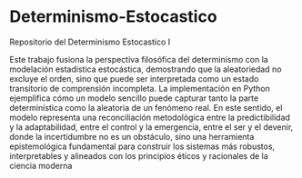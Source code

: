 # Determinismo-Estocastico
Repositorio del Determinismo Estocastico I

Este trabajo fusiona la perspectiva filosófica del determinismo con la modelación estadística estocástica, demostrando que la aleatoriedad no excluye el orden, sino que puede ser interpretada como un estado transitorio de comprensión incompleta. La implementación en Python ejemplifica cómo un modelo sencillo puede capturar tanto la parte determinística como la aleatoria de un fenómeno real. En este sentido, el modelo representa una reconciliación metodológica entre la predictibilidad y la adaptabilidad, entre el control y la emergencia, entre el ser y el devenir, donde la incertidumbre no es un obstáculo, sino una herramienta epistemológica fundamental para construir los sistemas más robustos, interpretables y alineados con los principios éticos y racionales de la ciencia moderna
